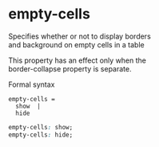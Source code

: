 # empty-cells

Specifies whether or not to display borders  
and background on empty cells in a table  

This property has an effect only when the  
border-collapse property is separate.  

Formal syntax  
```
empty-cells = 
  show  |
  hide
```

```css
empty-cells: show;
empty-cells: hide;
```
